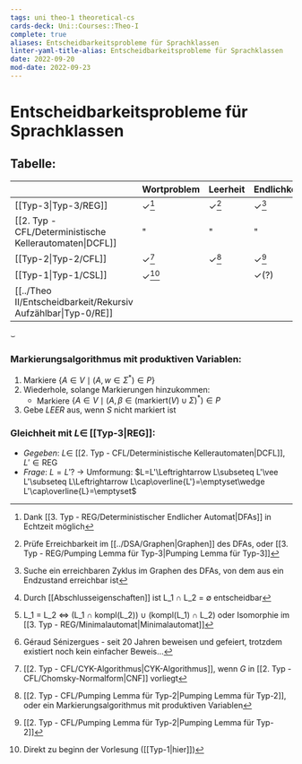 ```yaml
---
tags: uni theo-1 theoretical-cs
cards-deck: Uni::Courses::Theo-I
complete: true
aliases: Entscheidbarkeitsprobleme für Sprachklassen
linter-yaml-title-alias: Entscheidbarkeitsprobleme für Sprachklassen
date: 2022-09-20
mod-date: 2022-09-23
---
```


# Entscheidbarkeitsprobleme für Sprachklassen

## Tabelle:
|                                                               | Wortproblem      | Leerheit         | Endlichkeit      | Äquivalenz       | Schnitt          |
| ------------------------------------------------------------- | ---------------- | ---------------- | ---------------- | ---------------- | ---------------- |
| [[Typ-3\|Typ-3/REG]]                                          | $\checkmark$[^1] | $\checkmark$[^2] | $\checkmark$[^3] | $\checkmark$[^4] | $\checkmark$[^5] |
| [[2. Typ - CFL/Deterministische Kellerautomaten\|DCFL]]       | "                | "                | "                | $\checkmark$[^9] |                  |
| [[Typ-2\|Typ-2/CFL]]                                          | $\checkmark$[^6] | $\checkmark$[^7] | $\checkmark$[^8] |                  |                  |
| [[Typ-1\|Typ-1/CSL]]                                          | $\checkmark$[^0]     |                  | $\checkmark$(?)     |                  |                  |
| [[../Theo II/Entscheidbarkeit/Rekursiv Aufzählbar\|Typ-0/RE]] |                  |                  |                  |                  |                  |
$\smile$
[^0]: Direkt zu beginn der Vorlesung ([[Typ-1|hier]])
[^1]: Dank [[3. Typ - REG/Deterministischer Endlicher Automat\|DFAs]] in Echtzeit möglich
[^2]: Prüfe Erreichbarkeit im [[../DSA/Graphen|Graphen]] des DFAs, oder [[3. Typ - REG/Pumping Lemma für Typ-3|Pumping Lemma für Typ-3]]
[^3]: Suche ein erreichbaren Zyklus im Graphen des DFAs, von dem aus ein Endzustand erreichbar ist
[^4]: Durch [[Abschlusseigenschaften]] ist L_1 ∩ L_2 = ∅ entscheidbar
[^5]: L_1 = L_2 ⇔ (L_1 ∩ kompl(L_2)) ∪ (kompl(L_1) ∩ L_2) oder Isomorphie im [[3. Typ - REG/Minimalautomat|Minimalautomat]]
[^6]: [[2. Typ - CFL/CYK-Algorithmus|CYK-Algorithmus]], wenn $G$ in [[2. Typ - CFL/Chomsky-Normalform|CNF]] vorliegt
[^7]: [[2. Typ - CFL/Pumping Lemma für Typ-2|Pumping Lemma für Typ-2]], oder ein Markierungsalgorithmus mit produktiven Variablen
[^8]: [[2. Typ - CFL/Pumping Lemma für Typ-2|Pumping Lemma für Typ-2]]
[^9]: Géraud Sénizergues - seit 20 Jahren beweisen und gefeiert, trotzdem existiert noch kein einfacher Beweis…

### Markierungsalgorithmus mit produktiven Variablen:
1. Markiere $\{A\in V\mid(A,w\in\Sigma^*)\in P\}$
2. Wiederhole, solange Markierungen hinzukommen:
	- Markiere $\{A\in V\mid(A,\beta\in (\text{markiert}(V)\cup\Sigma)^*)\in P$
3. Gebe $LEER$ aus, wenn $S$ nicht markiert ist

### Gleichheit mit $L\in$ [[Typ-3|REG]]:
- *Gegeben*: $L\in$ [[2. Typ - CFL/Deterministische Kellerautomaten|DCFL]], $L'\in\text{REG}$
- *Frage*: $L=L'?$
-> Umformung: $L=L'\Leftrightarrow L\subseteq L'\vee L'\subseteq L\Leftrightarrow L\cap\overline{L'}=\emptyset\wedge L'\cap\overline{L}=\emptyset$
